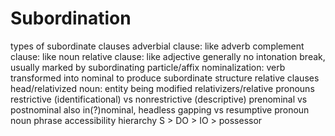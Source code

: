# Subordination
types of subordinate clauses
	adverbial clause: like adverb
	complement clause: like noun
	relative clause: like adjective
generally no intonation break, usually marked by subordinating particle/affix
	nominalization: verb transformed into nominal to produce subordinate structure
relative clauses
	head/relativized noun: entity being modified
	relativizers/relative pronouns
	restrictive (identificational) vs nonrestrictive (descriptive)
	prenominal vs postnominal
		also in(?)nominal, headless
	gapping vs resumptive pronoun
	noun phrase accessibility hierarchy
		S > DO > IO > possessor